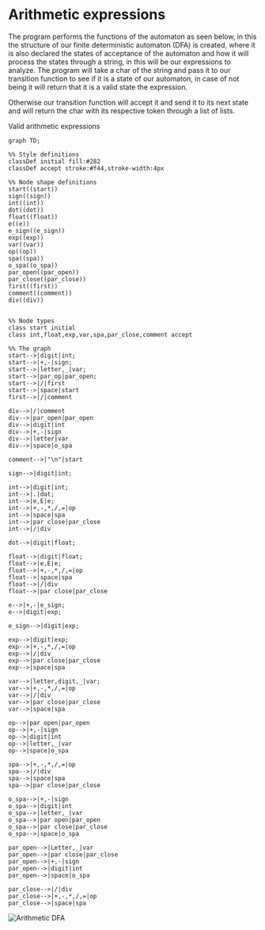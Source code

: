 # Arithmetic expressions

The program performs the functions of the automaton as seen below, in this the structure of our finite deterministic automaton (DFA) is created, where it is also declared the states of acceptance of the automaton and how it will process the states through a string, in this will be our expressions to analyze. The program will take a char of the string and pass it to our transition function to see if it is a state of our automaton, in case of not being it will return that it is a valid state the expression.

Otherwise our transition function will accept it and send it to its next state and will return the char with its respective token through a list of lists.

Valid arithmetic expressions

```mermaid
graph TD;

%% Style definitions
classDef initial fill:#282
classDef accept stroke:#f44,stroke-width:4px

%% Node shape definitions
start((start))
sign((sign))
int((int))
dot((dot))
float((float))
e((e))
e_sign((e_sign))
exp((exp))
var((var))
op((op))
spa((spa))
o_spa((o_spa))
par_open((par_open))
par_close((par_close))
first((first))
comment((comment))
div((div))


%% Node types
class start initial
class int,float,exp,var,spa,par_close,comment accept

%% The graph
start-->|digit|int;
start-->|+,-|sign;
start-->|letter,_|var;
start-->|par_op|par_open;
start-->|/|first
start-->|space|start
first-->|/|comment

div-->|/|comment
div-->|par_open|par_open
div-->|digit|int
div-->|+,-|sign
div-->|letter|var
div-->|space|o_spa

comment-->|"\n"|start

sign-->|digit|int;

int-->|digit|int;
int-->|.|dot;
int-->|e,E|e;
int-->|+,-,*,/,=|op
int-->|space|spa
int-->|par close|par_close
int-->|/|div

dot-->|digit|float;

float-->|digit|float;
float-->|e,E|e;
float-->|+,-,*,/,=|op
float-->|space|spa
float-->|/|div
float-->|par close|par_close

e-->|+,-|e_sign;
e-->|digit|exp;

e_sign-->|digit|exp;

exp-->|digit|exp;
exp-->|+,-,*,/,=|op
exp-->|/|div
exp-->|par close|par_close
exp-->|space|spa

var-->|letter,digit,_|var;
var-->|+,-,*,/,=|op
var-->|/|div
var-->|par close|par_close
var-->|space|spa

op-->|par open|par_open
op-->|+,-|sign
op-->|digit|int
op-->|letter,_|var
op-->|space|o_spa

spa-->|+,-,*,/,=|op
spa-->|/|div
spa-->|space|spa
spa-->|par close|par_close

o_spa-->|+,-|sign
o_spa-->|digit|int
o_spa-->|letter,_|var
o_spa-->|par open|par_open
o_spa-->|par close|par_close
o_spa-->|space|o_spa

par_open-->|Letter,_|var
par_open-->|par close|par_close
par_open-->|+,-|sign
par_open-->|digit|int
par_open-->|space|o_spa

par_close-->|/|div
par_close-->|+,-,*,/,=|op
par_close-->|space|spa
```


![Arithmetic DFA](arithmetic_dfa.png)
